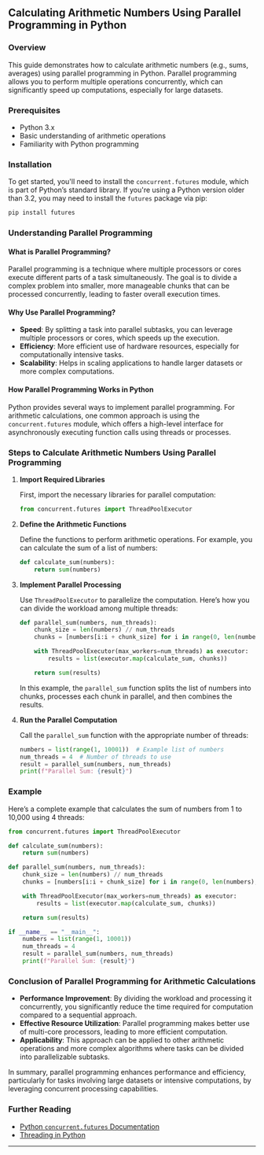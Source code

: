 ## Calculating Arithmetic Numbers Using Parallel Programming in Python

### Overview

This guide demonstrates how to calculate arithmetic numbers (e.g., sums, averages) using parallel programming in Python. Parallel programming allows you to perform multiple operations concurrently, which can significantly speed up computations, especially for large datasets.

### Prerequisites

- Python 3.x
- Basic understanding of arithmetic operations
- Familiarity with Python programming

### Installation

To get started, you'll need to install the `concurrent.futures` module, which is part of Python’s standard library. If you're using a Python version older than 3.2, you may need to install the `futures` package via pip:

```bash
pip install futures
```

### Understanding Parallel Programming

#### What is Parallel Programming?

Parallel programming is a technique where multiple processors or cores execute different parts of a task simultaneously. The goal is to divide a complex problem into smaller, more manageable chunks that can be processed concurrently, leading to faster overall execution times.

#### Why Use Parallel Programming?

- **Speed**: By splitting a task into parallel subtasks, you can leverage multiple processors or cores, which speeds up the execution.
- **Efficiency**: More efficient use of hardware resources, especially for computationally intensive tasks.
- **Scalability**: Helps in scaling applications to handle larger datasets or more complex computations.

#### How Parallel Programming Works in Python

Python provides several ways to implement parallel programming. For arithmetic calculations, one common approach is using the `concurrent.futures` module, which offers a high-level interface for asynchronously executing function calls using threads or processes.

### Steps to Calculate Arithmetic Numbers Using Parallel Programming

1. **Import Required Libraries**

   First, import the necessary libraries for parallel computation:

   ```python
   from concurrent.futures import ThreadPoolExecutor
   ```

2. **Define the Arithmetic Functions**

   Define the functions to perform arithmetic operations. For example, you can calculate the sum of a list of numbers:

   ```python
   def calculate_sum(numbers):
       return sum(numbers)
   ```

3. **Implement Parallel Processing**

   Use `ThreadPoolExecutor` to parallelize the computation. Here’s how you can divide the workload among multiple threads:

   ```python
   def parallel_sum(numbers, num_threads):
       chunk_size = len(numbers) // num_threads
       chunks = [numbers[i:i + chunk_size] for i in range(0, len(numbers), chunk_size)]

       with ThreadPoolExecutor(max_workers=num_threads) as executor:
           results = list(executor.map(calculate_sum, chunks))

       return sum(results)
   ```

   In this example, the `parallel_sum` function splits the list of numbers into chunks, processes each chunk in parallel, and then combines the results.

4. **Run the Parallel Computation**

   Call the `parallel_sum` function with the appropriate number of threads:

   ```python
   numbers = list(range(1, 10001))  # Example list of numbers
   num_threads = 4  # Number of threads to use
   result = parallel_sum(numbers, num_threads)
   print(f"Parallel Sum: {result}")
   ```

### Example

Here’s a complete example that calculates the sum of numbers from 1 to 10,000 using 4 threads:

```python
from concurrent.futures import ThreadPoolExecutor

def calculate_sum(numbers):
    return sum(numbers)

def parallel_sum(numbers, num_threads):
    chunk_size = len(numbers) // num_threads
    chunks = [numbers[i:i + chunk_size] for i in range(0, len(numbers), chunk_size)]

    with ThreadPoolExecutor(max_workers=num_threads) as executor:
        results = list(executor.map(calculate_sum, chunks))

    return sum(results)

if __name__ == "__main__":
    numbers = list(range(1, 10001))
    num_threads = 4
    result = parallel_sum(numbers, num_threads)
    print(f"Parallel Sum: {result}")
```

### Conclusion of Parallel Programming for Arithmetic Calculations

- **Performance Improvement**: By dividing the workload and processing it concurrently, you significantly reduce the time required for computation compared to a sequential approach.
- **Effective Resource Utilization**: Parallel programming makes better use of multi-core processors, leading to more efficient computation.
- **Applicability**: This approach can be applied to other arithmetic operations and more complex algorithms where tasks can be divided into parallelizable subtasks.

In summary, parallel programming enhances performance and efficiency, particularly for tasks involving large datasets or intensive computations, by leveraging concurrent processing capabilities.

### Further Reading

- [Python `concurrent.futures` Documentation](https://docs.python.org/3/library/concurrent.futures.html)
- [Threading in Python](https://realpython.com/python-threads/)

---
